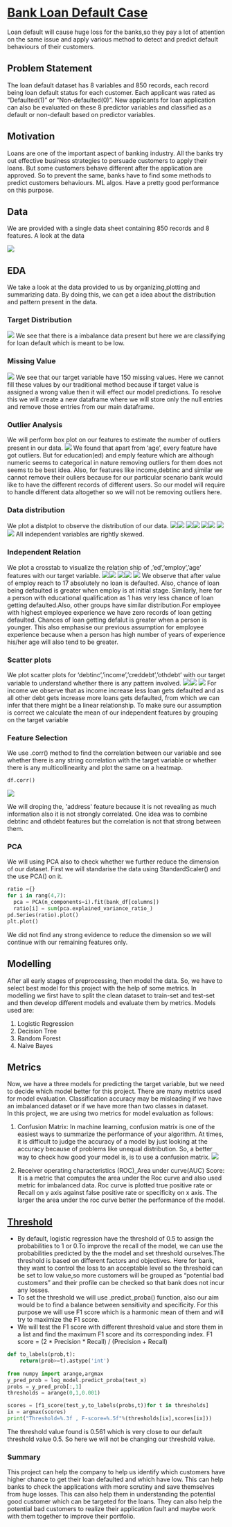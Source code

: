 # [Bank Loan Default Case](https://github.com/Deepakit/Bank-Loan/blob/main/Bank_loan%20Default.ipynb)
Loan default will cause huge loss for the banks,so they pay a lot of attention on the same 
issue and apply various method to detect and predict default behaviours of their customers.

## Problem Statement
The loan default dataset has 8 variables and 850 records, each record being loan default status for each customer. Each applicant was rated as “Defaulted(1)” or “Non-defaulted(0)”. New applicants for loan application can also be evaluated on these 8 predictor variables and classified as a default or non-default based on predictor variables.

## Motivation
Loans are one of the important aspect of banking industry. All the banks try out effective business strategies to persuade customers to apply their loans. But some customers behave different after the application are approved. So to prevent the same, banks have to find some methods to predict customers behaviours. ML algos. Have a pretty good performance on this purpose.

## Data
We are provided with a single data sheet containing 850 records and 8 features.
A look at the data

![](/Image/data.png)

## EDA
We take a look at the data provided to us by organizing,plotting and summarizing data. By doing this, we can get a idea about the distribution and pattern present in the data.

### Target Distribution
![](/Image/target.png)
We see that there is a imbalance data present but here we are classifying for loan default which is meant to be low.

### Missing Value
![](/Image/missing.png)
 We see that our target variable have 150 missing values. Here we cannot fill these values by our traditional method because if target value is assigned a wrong value then it will effect our model predictions.
To resolve this we will create a new dataframe where we will store only the null entries and remove those entries from our main dataframe.

### Outlier Analysis
We will perform box plot on our features to estimate the number of outliers present in our data.
![](/Image/outlier.png)
We found that apart from ‘age’, every feature have got outliers. But for education(ed) and emply feature which are although numeric seems to categorical in nature removing outliers for them does not seems to be best idea.
Also, for features like income,debtinc and similar we cannot remove their ouliers because for our particular scenario bank would like to have the different records of different users. So our model will require to handle different data altogether so we will not be removing outliers here.

### Data distribution
We plot a distplot to observe the distribution of our data.
![](/Image/dist1.png)![](/Image/dist2.png)
![](/Image/dist3.png)![](/Image/dist4.png)
![](/Image/dist5.png)![](/Image/dist6.png)
![](/Image/dist7.png)![](/Image/dist.png)
All independent variables are rightly skewed.

### Independent Relation
We plot a crosstab to visualize the relation ship of ,’ed’,’employ’,’age’ features with our target variable.
![](/Image/ind_relation.png)![](/Image/ind_rel2.png)
![](/Image/ind_rel3.png)![](/Image/ind_rel4.png)
![](/Image/ind_rel5.png)
We observe that  after value of employ reach to 17 absolutely no loan is defaulted. Also, chance of loan being defaulted is greater when employ is at initial stage.
Similarly, here for a person with educational qualification as 1 has very less chance of loan getting defaulted.Also, other groups have similar distribution.For employee with highest employee experience we have zero records of loan getting defaulted.
Chances of loan getting defalut is greater when a person is younger. This also emphasise our previous assumption for employee experience because when a person has high number of years of experience his/her age will also tend to be greater.

### Scatter plots
We plot scatter plots for ‘debtinc’,’income’,’creddebt’,’othdebt’ with our target variable to understand whether there is any pattern involved.
![](/Image/scatter_1.png)![](/Image/scatter_2.png)
![](/Image/scatter_3.png)
For income we observe that as income increase less loan gets defaulted and as all other debt gets increase more loans gets defaulted, from which we can infer that there might be a linear relationship.
To make sure our assumption is correct we calculate the mean of our independent features by grouping on the target variable


### Feature Selection
 We use .corr() method to find the correlation between our variable and see whether there is any string correlation with the target variable or whether there is any multicollinearity and plot the same on a heatmap.
 ```python
 df.corr()
 ```
 ![](/Image/multi_coll.png)
 
 We will droping the, 'address' feature because it is not revealing as much information also it is not strongly correlated.
One idea was to combine debtinc and othdebt features but the correlation is not that strong between them.


### PCA
We will using PCA also to check whether we further reduce the dimension of our dataset. First we will standarise the data using StandardScaler() and the use PCA() on it.
```python
ratio ={}
for i in rang(4,7):
  pca = PCA(n_components=i).fit(bank_df[columns])
  ratio[i] = sum(pca.explained_variance_ratio_)
pd.Series(ratio).plot()
plt.plot()
```

We did not find any strong evidence to reduce the dimension so we will continue with our remaining features only.
 
## Modelling
After all early stages of preprocessing, then model the data. So, we have to select best model for this project with the help of some metrics.
In modelling we first have to split the clean dataset to train-set and test-set and then develop different models and evaluate them by metrics.
Models used are:
1) Logistic Regression
2) Decision Tree
3) Random Forest
4) Naive Bayes

## Metrics
Now, we have a three models for predicting the target variable, but we need to decide which model better for this project. There are many metrics used for model evaluation. Classification accuracy may be misleading if we have an imbalanced dataset or if we have more than two classes in dataset.  
In this project, we are using two metrics for model evaluation as follows:
1)	Confusion Matrix:
In machine learning, confusion matrix is one of the easiest ways to summarize the performance of your algorithm. At times, it is difficult to judge the accuracy of a model by just looking at the accuracy because of problems like unequal distribution. So, a better way to check how good your model is, is to use a confusion matrix.
![](/Image/conf.png)

2)	Receiver operating characteristics (ROC)_Area under curve(AUC) Score:
It is a metric that computes the area under the Roc curve and also used metric for imbalanced data. Roc curve is plotted true positive rate or Recall on y axis against false  positive rate or specificity on x axis. The larger the area under the roc curve better the performance of the model.

## [Threshold](https://github.com/Deepakit/Bank-Loan/blob/main/Logistic%20Regression_threshold_selection.ipynb)
* By default, logistic regression have the threshold of 0.5 to assign the probabilities to 1 or 0.To improve the recall of the model, we can use the probabilities predicted by the the model and set threshold ourselves.The threshold is based on different factors and objectives. Here for bank, they want to control the loss to an acceptable level so the threshold can be set to low value,so more customers will be grouped as “potential bad customers” and their profile can be checked so that bank does not incur any losses.
* To set the threshold we will use .predict_proba() function, also our aim would be to find a balance between sensitivity and specificity. For this purpose we will use F1 score which is a harmonic mean of them and will try to maximize the F1 score.
* We will test the F1 score with different threshold value and store them in a list and find the maximum F1 score and its corresponding index.
F1 score = (2 * Precision * Recall) / (Precision + Recall)

```python
def to_labels(prob,t):
    return(prob>=t).astype('int')
    
from numpy import arange,argmax
y_pred_prob = log_model.predict_proba(test_x)
probs = y_pred_prob[:,1]
thresholds = arange(0,1,0.001)

scores = [f1_score(test_y,to_labels(probs,t))for t in thresholds]
ix = argmax(scores)
print("Threshold=%.3f , F-score=%.5f"%(thresholds[ix],scores[ix]))
```

The threshold value found is 0.561 which is very close to our default threshold value 0.5. So here we will not be changing our threshold value.

### Summary
This project can help the company to help us identify which customers have higher chance to get their loan defaulted and which have low.
This can help banks to check the applications with more scrutiny and save themselves from huge losses. This can also help them in understanding the potential good customer which can be targeted for the loans.
They can also help the potential bad customers to realize their application fault and maybe work with them together to improve their portfolio.
